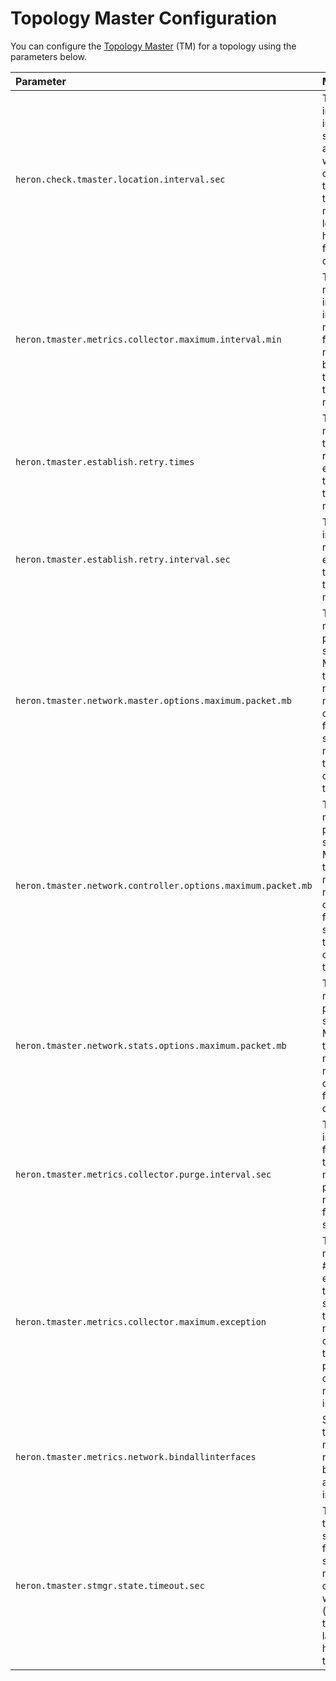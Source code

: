 # Topology Master Configuration

You can configure the [Topology
Master](../../concepts/architecture.html#metrics-manager) (TM) for a topology
using the parameters below.

Parameter | Meaning | Default
:-------- |:------- |:-------
`heron.check.tmaster.location.interval.sec` | The interval, in seconds, after which to check if the topology master location has been fetched or not | 120
`heron.tmaster.metrics.collector.maximum.interval.min` | The maximum interval, in minutes, for metrics to be kept in the topology master | 180
`heron.tmaster.establish.retry.times` | The maximum time to retry to establish the topology master | 30
`heron.tmaster.establish.retry.interval.sec` | The interval to retry to establish the topology master | 1
`heron.tmaster.network.master.options.maximum.packet.mb` | The maximum packet size in MB of the topology master's network options for stream managers to connect to | 16
`heron.tmaster.network.controller.options.maximum.packet.mb` | The maximum packet size in MB of topology master's network options for scheduler to connect to | 1
`heron.tmaster.network.stats.options.maximum.packet.mb` | The maximum packet size in MB of topology master's network options for stat queries | 1
`heron.tmaster.metrics.collector.purge.interval.sec` | The interval for topology master to purge metrics from socket | 60
`heron.tmaster.metrics.collector.maximum.exception` | The maximum # of exception to be stored in topology metrics collector, to prevent potential out-of-memory issues | 256
`heron.tmaster.metrics.network.bindallinterfaces` | Should the metrics reporter bind on all interfaces | False
`heron.tmaster.stmgr.state.timeout.sec` | The timeout in seconds for stream mgr, compared with (current time - last heartbeat time) | 60
